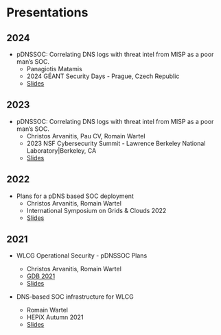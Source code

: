 # Presentations

## 2024

* pDNSSOC: Correlating DNS logs with threat intel from MISP as a poor man’s SOC.
    * Panagiotis Matamis
    * 2024 GÉANT Security Days - Prague, Czech Republic
    * [Slides](./presentations/2024/pdnssoc_presented_by_deic.pdf)

## 2023

* pDNSSOC: Correlating DNS logs with threat intel from MISP as a poor man’s SOC.
    * Christos Arvanitis, Pau CV, Romain Wartel
    * 2023 NSF Cybersecurity Summit - Lawrence Berkeley National Laboratory|Berkeley, CA
    * [Slides](./presentations/2023/pDNSSOC_NSF_2023.pdf)

## 2022

* Plans for a pDNS based SOC deployment
    * Christos Arvanitis, Romain Wartel
    * International Symposium on Grids & Clouds 2022
    * [Slides](./presentations/2022/Plans%20for%20a%20pDNS%20based%20SOC%20deployment%20-%20ISGC%202022.pdf)

## 2021

* WLCG Operational Security - pDNSSOC Plans
    * Christos Arvanitis, Romain Wartel
    * [GDB 2021](https://indico.cern.ch/event/876796/#15-pdns-soc-plans)
    * [Slides](./presentations/2021/WLCG-SEC-OPS-COMBINED-GDB-DEC-2021_v4.pdf)

* DNS-based SOC infrastructure for WLCG
    * Romain Wartel
    * HEPiX Autumn 2021
    * [Slides](./presentations/2021/DNS_SOC.pdf)

